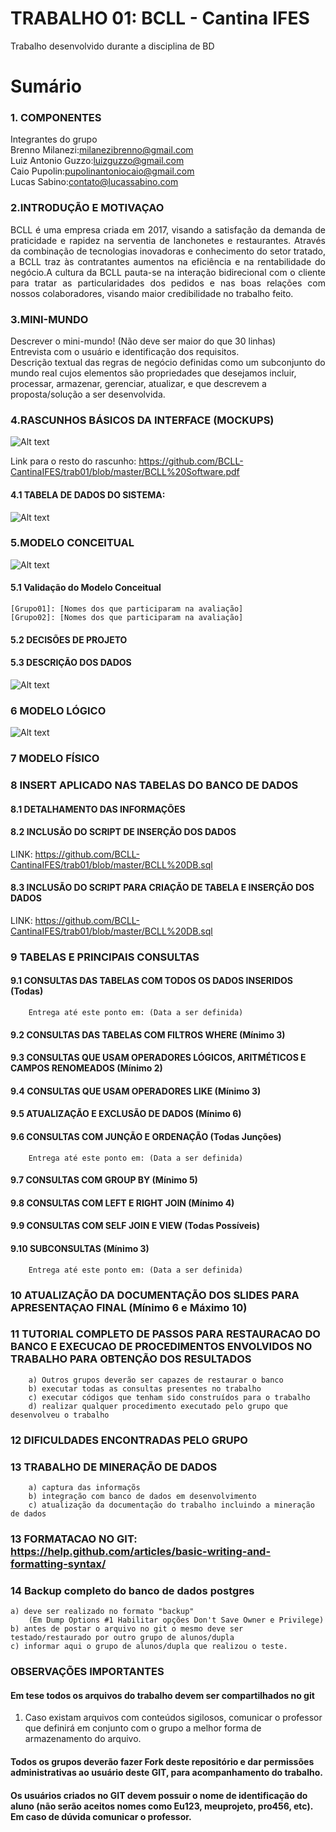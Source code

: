 # TRABALHO 01:  BCLL - Cantina IFES
Trabalho desenvolvido durante a disciplina de BD

# Sumário

### 1. COMPONENTES<br>
Integrantes do grupo<br>
Brenno Milanezi:milanezibrenno@gmail.com<br>
Luiz Antonio Guzzo:luizguzzo@gmail.com<br>
Caio Pupolin:pupolinantoniocaio@gmail.com<br>
Lucas Sabino:contato@lucassabino.com<br>

### 2.INTRODUÇÃO E MOTIVAÇAO <br>
<p align="justify">BCLL é uma empresa criada em 2017, visando a satisfação da demanda de praticidade e rapidez na serventia de lanchonetes e restaurantes. Através da combinação de tecnologias inovadoras e conhecimento do setor tratado, a BCLL traz às contratantes aumentos na eficiência e na rentabilidade do negócio.A cultura da BCLL pauta-se na interação bidirecional com o cliente para tratar as particularidades dos pedidos e nas boas relações com nossos colaboradores, visando maior credibilidade no trabalho feito.</p>

### 3.MINI-MUNDO<br>

Descrever o mini-mundo! (Não deve ser maior do que 30 linhas) <br>
Entrevista com o usuário e identificação dos requisitos.<br>
Descrição textual das regras de negócio definidas como um  subconjunto do mundo real 
cujos elementos são propriedades que desejamos incluir, processar, armazenar, 
gerenciar, atualizar, e que descrevem a proposta/solução a ser desenvolvida.

### 4.RASCUNHOS BÁSICOS DA INTERFACE (MOCKUPS)<br>

![Alt text](https://github.com/BCLL-CantinaIFES/trab01/blob/master/imagens/fotoBalsa.png)

Link para o resto do rascunho: https://github.com/BCLL-CantinaIFES/trab01/blob/master/BCLL%20Software.pdf<br>

#### 4.1 TABELA DE DADOS DO SISTEMA:
    
![Alt text](https://github.com/BCLL-CantinaIFES/trab01/blob/master/imagens/fototabela.png)

### 5.MODELO CONCEITUAL<br>
 
![Alt text](https://github.com/BCLL-CantinaIFES/trab01/blob/master/imagens/modelo_conceitual.PNG)
 
#### 5.1 Validação do Modelo Conceitual
    [Grupo01]: [Nomes dos que participaram na avaliação]
    [Grupo02]: [Nomes dos que participaram na avaliação]

#### 5.2 DECISÕES DE PROJETO

#### 5.3 DESCRIÇÃO DOS DADOS 

 ![Alt text](https://github.com/BCLL-CantinaIFES/trab01/blob/master/imagens/descri%C3%A7oes.PNG)

### 6	MODELO LÓGICO<br>

![Alt text](https://github.com/BCLL-CantinaIFES/trab01/blob/master/imagens/modelo_logico.PNG)

### 7	MODELO FÍSICO<br>


### 8	INSERT APLICADO NAS TABELAS DO BANCO DE DADOS<br>
#### 8.1 DETALHAMENTO DAS INFORMAÇÕES
#### 8.2 INCLUSÃO DO SCRIPT DE INSERÇÃO DOS DADOS

LINK: https://github.com/BCLL-CantinaIFES/trab01/blob/master/BCLL%20DB.sql

#### 8.3 INCLUSÃO DO SCRIPT PARA CRIAÇÃO DE TABELA E INSERÇÃO DOS DADOS
        
 LINK: https://github.com/BCLL-CantinaIFES/trab01/blob/master/BCLL%20DB.sql

### 9	TABELAS E PRINCIPAIS CONSULTAS<br>
#### 9.1	CONSULTAS DAS TABELAS COM TODOS OS DADOS INSERIDOS (Todas) <br>
        Entrega até este ponto em: (Data a ser definida)
#### 9.2	CONSULTAS DAS TABELAS COM FILTROS WHERE (Mínimo 3)<br>
#### 9.3	CONSULTAS QUE USAM OPERADORES LÓGICOS, ARITMÉTICOS E CAMPOS RENOMEADOS (Mínimo 2)<br>
#### 9.4	CONSULTAS QUE USAM OPERADORES LIKE (Mínimo 3) <br>
#### 9.5	ATUALIZAÇÃO E EXCLUSÃO DE DADOS (Mínimo 6)<br>
#### 9.6	CONSULTAS COM JUNÇÃO E ORDENAÇÃO (Todas Junções)<br>
        Entrega até este ponto em: (Data a ser definida)
#### 9.7	CONSULTAS COM GROUP BY (Mínimo 5)<br>
#### 9.8	CONSULTAS COM LEFT E RIGHT JOIN (Mínimo 4)<br>
#### 9.9	CONSULTAS COM SELF JOIN E VIEW (Todas Possíveis)<br>
#### 9.10	SUBCONSULTAS (Mínimo 3)<br>
        Entrega até este ponto em: (Data a ser definida)
### 10	ATUALIZAÇÃO DA DOCUMENTAÇÃO DOS SLIDES PARA APRESENTAÇAO FINAL (Mínimo 6 e Máximo 10)<br>
### 11	TUTORIAL COMPLETO DE PASSOS PARA RESTAURACAO DO BANCO E EXECUCAO DE PROCEDIMENTOS ENVOLVIDOS NO TRABALHO PARA OBTENÇÃO DOS RESULTADOS<br>
        a) Outros grupos deverão ser capazes de restaurar o banco 
        b) executar todas as consultas presentes no trabalho
        c) executar códigos que tenham sido construídos para o trabalho 
        d) realizar qualquer procedimento executado pelo grupo que desenvolveu o trabalho
        
### 12   DIFICULDADES ENCONTRADAS PELO GRUPO<br>
### 13   TRABALHO DE MINERAÇÃO DE DADOS
        a) captura das informaçõs
        b) integração com banco de dados em desenvolvimento
        c) atualização da documentação do trabalho incluindo a mineração de dados
        
### 13  FORMATACAO NO GIT: https://help.github.com/articles/basic-writing-and-formatting-syntax/

### 14 Backup completo do banco de dados postgres 
    a) deve ser realizado no formato "backup" 
        (Em Dump Options #1 Habilitar opções Don't Save Owner e Privilege)
    b) antes de postar o arquivo no git o mesmo deve ser testado/restaurado por outro grupo de alunos/dupla
    c) informar aqui o grupo de alunos/dupla que realizou o teste.
    
### OBSERVAÇÕES IMPORTANTES

#### Em tese todos os arquivos do trabalho devem ser compartilhados no git 
1. Caso existam arquivos com conteúdos sigilosos, comunicar o professor que definirá em conjunto com o grupo a melhor forma de armazenamento do arquivo.

#### Todos os grupos deverão fazer Fork deste repositório e dar permissões administrativas ao usuário deste GIT, para acompanhamento do trabalho.

#### Os usuários criados no GIT devem possuir o nome de identificação do aluno (não serão aceitos nomes como Eu123, meuprojeto, pro456, etc). Em caso de dúvida comunicar o professor.



